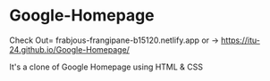 # Google-Homepage
Check Out= frabjous-frangipane-b15120.netlify.app
or -> https://itu-24.github.io/Google-Homepage/

It's a clone of Google Homepage using HTML & CSS
